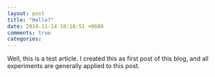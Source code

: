 ```yaml
---
layout: post
title: "Hello?"
date: 2014-11-14 16:18:51 +0600
comments: true
categories:
---
```

Well, this is a test article.
I created this as first post of this blog, and all experiments are generally applied to this post.
